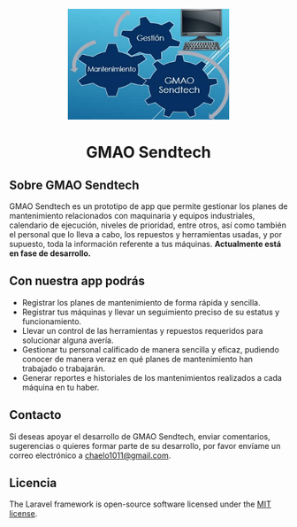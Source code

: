 <p align="center"><img src="https://github.com/Chaelo1011/gmao_sendtech/blob/main/public/img/logo.jpeg" height="200"></p>

<h1 align="center">GMAO Sendtech</h1>

## Sobre GMAO Sendtech

GMAO Sendtech es un prototipo de app que permite gestionar los planes de mantenimiento relacionados con maquinaria y equipos industriales, calendario de ejecución, niveles de prioridad, entre otros, así como también el personal que lo lleva a cabo, los repuestos y herramientas usadas, y por supuesto, toda la información referente a tus máquinas. **Actualmente está en fase de desarrollo.**

## Con nuestra app podrás

- Registrar los planes de mantenimiento de forma rápida y sencilla.
- Registrar tus máquinas y llevar un seguimiento preciso de su estatus y funcionamiento.
- Llevar un control de las herramientas y repuestos requeridos para solucionar alguna avería.
- Gestionar tu personal calificado de manera sencilla y eficaz, pudiendo conocer de manera veraz en qué planes de mantenimiento han trabajado o trabajarán.
- Generar reportes e historiales de los mantenimientos realizados a cada máquina en tu haber.

## Contacto

Si deseas apoyar el desarrollo de GMAO Sendtech, enviar comentarios, sugerencias o quieres formar parte de su desarrollo, por favor envíame un correo electrónico a [chaelo1011@gmail.com](mailto:chaelo1011@gmail.com).

## Licencia

The Laravel framework is open-source software licensed under the [MIT license](https://opensource.org/licenses/MIT).
